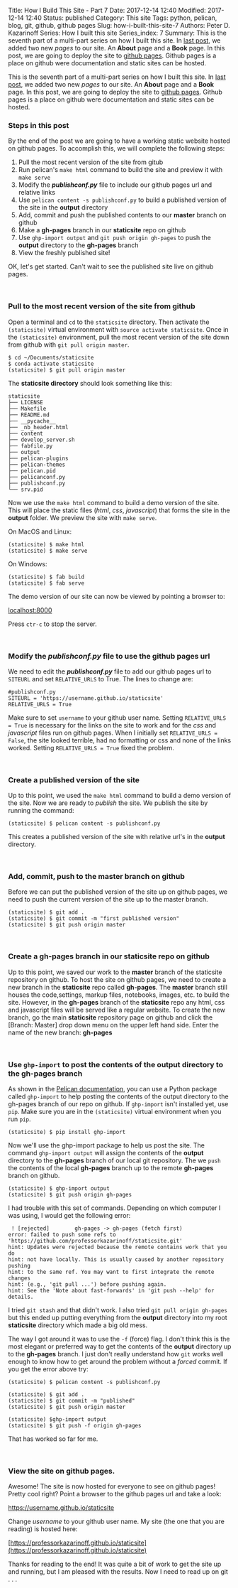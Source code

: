 Title: How I Build This Site - Part 7
Date: 2017-12-14 12:40
Modified: 2017-12-14 12:40
Status: published
Category: This site
Tags: python, pelican, blog, git, github, github pages
Slug: how-i-built-this-site-7
Authors: Peter D. Kazarinoff
Series: How I built this site
Series_index: 7
Summary: This is the seventh part of a multi-part series on how I built this site. In [last post]({filename}how_I_built_this_site6.md), we added two new _pages_ to our site. An **About** page and a **Book** page.  In this post, we are going to deploy the site to [github pages](https://pages.github.com/). Github pages is a place on github were documentation and static sites can be hosted.

This is the seventh part of a multi-part series on how I built this site. In [last post]({filename}how_I_built_this_site6.md), we added two new _pages_ to our site. An **About** page and a **Book** page.  In this post, we are going to deploy the site to [github pages](https://pages.github.com/). Github pages is a place on github were documentation and static sites can be hosted.


### Steps in this post

By the end of the post we are going to have a working static website hosted on github pages. To accomplish this, we will complete the following steps:

1. Pull the most recent version of the site from gitub
2. Run pelican's ```make html``` command to build the site and preview it with ```make serve```
3. Modify the **_publishconf.py_** file to include our github pages url and relative links
4. Use ```pelican content -s publishconf.py``` to build a published version of the site in the **output** directory
5. Add, commit and push the published contents to our **master** branch on github
6. Make a **gh-pages** branch in our **staticsite** repo on github
7. Use ```ghp-import output``` and ```git push origin gh-pages``` to push the **output** directory to the **gh-pages** branch
8. View the freshly published site! 


OK, let's get started. Can't wait to see the published site live on github pages.

<br>

### Pull to the most recent version of the site from github

Open a terminal and ```cd``` to the ```staticsite``` directory. Then activate the ```(staticsite)``` virtual environment with ```source activate staticsite```. Once in the ```(staticsite)``` environment, pull the most recent version of the site down from github with ```git pull origin master```.

```text
$ cd ~/Documents/staticsite
$ conda activate staticsite
(staticsite) $ git pull origin master
```

The **staticsite directory** should look something like this:

```text
staticsite
├── LICENSE
├── Makefile
├── README.md
├── __pycache__
├── _nb_header.html
├── content
├── develop_server.sh
├── fabfile.py
├── output
├── pelican-plugins
├── pelican-themes
├── pelican.pid
├── pelicanconf.py
├── publishconf.py
└── srv.pid
```


Now we use the ```make html``` command to build a demo version of the site. This will place the static files (_html_, _css_, _javascript_) that forms the site in the **output** folder.  We preview the site with ```make serve```.

On MacOS and Linux:

```text
(staticsite) $ make html
(staticsite) $ make serve
```

On Windows:

```text
(staticsite) $ fab build
(staticsite) $ fab serve
```

The demo version of our site can now be viewed by pointing a browser to:

[localhost:8000](localhost:8000)

Press ```ctr-c``` to stop the server.

<br>

### Modify the **_publishconf.py_** file to use the github pages url

We need to edit the **_publishconf.py_** file to add our github pages url to ```SITEURL``` and set ```RELATIVE_URLS``` to True. The lines to change are:

```text
#publishconf.py
SITEURL = 'https://username.github.io/staticsite'
RELATIVE_URLS = True
```

Make sure to set ```username``` to your github user name. Setting ```RELATIVE_URLS = True``` is necessary for the links on the site to work and for the _css_ and _javascript_ files run on github pages. When I initially set ```RELATIVE_URLS = False```, the site looked terrible, had no formatting or css and none of the links worked. Setting ```RELATIVE_URLS = True``` fixed the problem.

<br>

### Create a published version of the site

Up to this point, we used the ```make html``` command to build a demo version of the site. Now we are ready to _publish_ the site. We publish the site by running the command:

```text
(staticsite) $ pelican content -s publishconf.py
```

This creates a published version of the site with relative url's in the **output** directory. 

<br>

### Add, commit, push to the master branch on github

Before we can put the published version of the site up on github pages, we need to push the current version of the site up to the master branch.

```text
(staticsite) $ git add .
(staticsite) $ git commit -m "first published version"
(staticsite) $ git push origin master
```

<br>

### Create a **gh-pages** branch in our staticsite repo on github

Up to this point, we saved our work to the **master** branch of the staticsite repository on github. To host the site on github pages, we need to create a new branch in the **staticsite** repo called **gh-pages**. The **master** branch still houses the code,settings, markup files, notebooks, images, etc. to build the site. However, in the **gh-pages** branch of the **staticsite** repo any html, css and javascript files  will be served like a regular website. To create the new branch, go the main **staticsite** repository page on github and click the [Branch: Master] drop down menu on the upper left hand side. Enter the name of the new branch: **gh-pages**

<br>

### Use ```ghp-import``` to post the contents of the **output** directory to the **gh-pages** branch

As shown in the [Pelican documentation](http://docs.getpelican.com/en/stable/tips.html), you can use a Python package called ```ghp-import``` to help posting the contents of the output directory to the gh-pages branch of our repo on github. If ```ghp-import``` isn't installed yet, use ```pip```. Make sure you are in the ```(staticsite)``` virtual environment when you run ```pip```.

```text
(staticsite) $ pip install ghp-import
```

Now we'll use the ghp-import package to help us post the site. The command ```ghp-import output``` will assign the contents of the **output** directory to the **gh-pages** branch of our local git repository. The we ```push``` the contents of the local **gh-pages** branch up to the remote **gh-pages** branch on github.

```text
(staticsite) $ ghp-import output
(staticsite) $ git push origin gh-pages
```

I had trouble with this set of commands. Depending on which computer I was using, I would get the following error:

```text
 ! [rejected]        gh-pages -> gh-pages (fetch first)
error: failed to push some refs to 'https://github.com/professorkazarinoff/staticsite.git'
hint: Updates were rejected because the remote contains work that you do
hint: not have locally. This is usually caused by another repository pushing
hint: to the same ref. You may want to first integrate the remote changes
hint: (e.g., 'git pull ...') before pushing again.
hint: See the 'Note about fast-forwards' in 'git push --help' for details.
```

I tried ```git stash``` and that didn't work.  I also tried ```git pull origin gh-pages``` but this ended up putting everything from the **output** directory into my root **staticsite** directory which made a big old mess. 

The way I got around it was to use the ```-f``` (force) flag. I don't think this is the most elegant or preferred way to get the contents of the **output** directory up to the **gh-pages** branch. I just don't really understand how ```git``` works well enough to know how to get around the problem without a _forced_ commit. If you get the error above try:

```text
(staticsite) $ pelican content -s publishconf.py

(staticsite) $ git add .
(staticsite) $ git commit -m "published"
(staticsite) $ git push origin master

(staticsite) $ghp-import output
(staticsite) $ git push -f origin gh-pages
```

That has worked so far for me.

<br>

### View the site on github pages.

Awesome! The site is now hosted for everyone to see on github pages! Pretty cool right? Point a browser to the github pages url and take a look:

https://username.github.io/staticsite

Change _username_ to your github user name. My site (the one that you are reading) is hosted here: 

[https://professorkazarinoff.github.io/staticsite](https://professorkazarinoff.github.io/staticsite)

Thanks for reading to the end! It was quite a bit of work to get the site up and running, but I am pleased with the results. Now I need to read up on git . . . 
